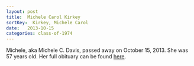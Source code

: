 ```yaml
---
layout: post
title:  Michele Carol Kirkey
sortKey:  Kirkey, Michele Carol
date:   2013-10-15
categories: class-of-1974
---
```

Michele, aka Michele C. Davis, passed away on October 15, 2013. She was 57 years old. Her full obituary can be found [here](http://tinyurl.com/pjj34w4).
